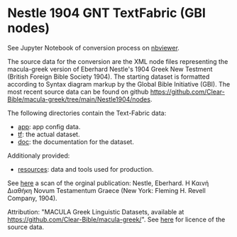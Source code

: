 # Nestle 1904 GNT TextFabric (GBI nodes)

See Jupyter Notebook of conversion process on [nbviewer](https://nbviewer.org/github/tonyjurg/NA1904/blob/1d314c138e67aa0e9ed8387c4d9cb92687c56b01/resources/converter/CreateTFfromXML.ipynb).

The source data for the conversion are the XML node files representing the macula-greek version of Eberhard Nestle's 1904 Greek New Testment (British Foreign Bible Society 1904). The starting dataset is formatted according to Syntax diagram markup by the Global Bible Initiative (GBI).   The most recent source data can be found on github https://github.com/Clear-Bible/macula-greek/tree/main/Nestle1904/nodes. 

The following directories contain the Text-Fabric data:
 * [app](app#readme): app config data.
 * [tf](tf/1904#readme): the actual dataset.
 * [doc](docs/home.md#readme): the documentation for the dataset.
 
 Additionaly provided:
 * [resources](resources#readme): data and tools used for production.
 
See [here](https://archive.org/details/the-greek-new-testament-nestle-1904-us-edition/mode/2up) a scan of the orginal publication: Nestle, Eberhard. Η Καινή Διαθήκη Novum Testamentum Graece (New York: Fleming H. Revell Company, 1904).
 
 Attribution: "MACULA Greek Linguistic Datasets, available at https://github.com/Clear-Bible/macula-greek/".  See [here](resources/sourcedata#readme) for licence of the source data.
